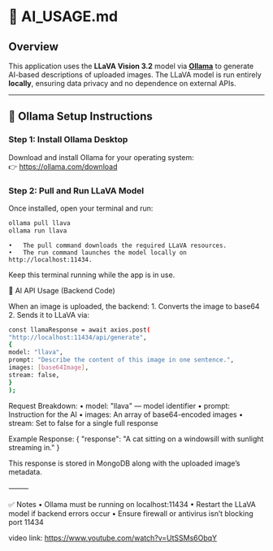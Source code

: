# 🧠 AI_USAGE.md

## Overview

This application uses the **LLaVA Vision 3.2** model via **[Ollama](https://ollama.com/)** to generate AI-based descriptions of uploaded images. The LLaVA model is run entirely **locally**, ensuring data privacy and no dependence on external APIs.

---

## 🔧 Ollama Setup Instructions

### Step 1: Install Ollama Desktop

Download and install Ollama for your operating system:  
👉 https://ollama.com/download

### Step 2: Pull and Run LLaVA Model

Once installed, open your terminal and run:

```bash
ollama pull llava
ollama run llava
```

    •	The pull command downloads the required LLaVA resources.
    •	The run command launches the model locally on http://localhost:11434.

Keep this terminal running while the app is in use.

🧠 AI API Usage (Backend Code)

When an image is uploaded, the backend: 1. Converts the image to base64 2. Sends it to LLaVA via:

```bash
const llamaResponse = await axios.post(
"http://localhost:11434/api/generate",
{
model: "llava",
prompt: "Describe the content of this image in one sentence.",
images: [base64Image],
stream: false,
}
);
```

Request Breakdown:
• model: "llava" — model identifier
• prompt: Instruction for the AI
• images: An array of base64-encoded images
• stream: Set to false for a single full response

Example Response:
{
"response": "A cat sitting on a windowsill with sunlight streaming in."
}

This response is stored in MongoDB along with the uploaded image’s metadata.

⸻

✅ Notes
• Ollama must be running on localhost:11434
• Restart the LLaVA model if backend errors occur
• Ensure firewall or antivirus isn’t blocking port 11434

video link:
https://www.youtube.com/watch?v=UtSSMs6ObqY
